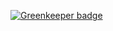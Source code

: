 
[![Greenkeeper badge](https://badges.greenkeeper.io/roadmanict/startupweekenddjango.svg)](https://greenkeeper.io/)
